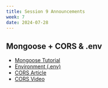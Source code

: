 ```yaml
---
title: Session 9 Announcements
week: 7
date: 2024-07-28
---
```

## Mongoose + CORS & .env

- [Mongoose Tutorial](https://www.youtube.com/watch?v=DZBGEVgL2eE)
- [Environment (.env)](https://www.youtube.com/watch?v=hZUNMYU4Kzo)
- [CORS Article](https://developer.mozilla.org/en-US/docs/Web/HTTP/CORS)
- [CORS Video](https://www.youtube.com/watch?v=4KHiSt0oLJ0)
